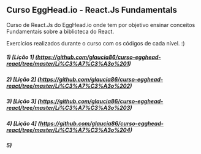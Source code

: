 ## Curso EggHead.io - React.Js Fundamentals

Curso de React.Js do EggHead.io onde tem por objetivo ensinar conceitos Fundamentais sobre a biblioteca do React.

Exercícios realizados durante o curso com os códigos de cada nível. :)

##### 1) [Lição 1] (https://github.com/glaucia86/curso-egghead-react/tree/master/Li%C3%A7%C3%A3o%201)
##### 2) [Lição 2] (https://github.com/glaucia86/curso-egghead-react/tree/master/Li%C3%A7%C3%A3o%202)
##### 3) [Lição 3] (https://github.com/glaucia86/curso-egghead-react/tree/master/Li%C3%A7%C3%A3o%203)
##### 4) [Lição 4] (https://github.com/glaucia86/curso-egghead-react/tree/master/Li%C3%A7%C3%A3o%204)
##### 5) 
 